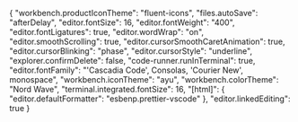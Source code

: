 {
    "workbench.productIconTheme": "fluent-icons",
    "files.autoSave": "afterDelay",
    "editor.fontSize": 16,
    "editor.fontWeight": "400",
    "editor.fontLigatures": true,
    "editor.wordWrap": "on",
    "editor.smoothScrolling": true,
    "editor.cursorSmoothCaretAnimation": true,
    "editor.cursorBlinking": "phase",
    "editor.cursorStyle": "underline",
    "explorer.confirmDelete": false,
    "code-runner.runInTerminal": true,
    "editor.fontFamily": "'Cascadia Code', Consolas, 'Courier New', monospace",
    "workbench.iconTheme": "ayu",
    "workbench.colorTheme": "Nord Wave",
    "terminal.integrated.fontSize": 16,
    "[html]": {
        "editor.defaultFormatter": "esbenp.prettier-vscode"
    },
    "editor.linkedEditing": true
}
